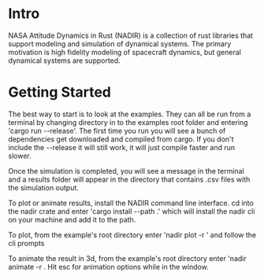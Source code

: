 # Intro
NASA Attitude Dynamics in Rust (NADIR) is a collection of rust libraries that support modeling and simulation of dynamical systems. The primary motivation is high fidelity modeling of spacecraft dynamics, but general dynamical systems are supported.

# Getting Started
The best way to start is to look at the examples. They can all be run from a terminal by changing directory in to the examples root folder and entering 'cargo run --release'. The first time you run you will see a bunch of dependencies get downloaded and compiled from cargo. If you don't include the --release it will still work, it will just compile faster and run slower.

Once the simulation is completed, you will see a message in the terminal and a results folder will appear in the directory that contains .csv files with the simulation output. 

To plot or animate results, install the NADIR command line interface. cd into the nadir crate and enter 'cargo install --path .' which will install the nadir cli on your machine and add it to the path.

To plot, from the example's root directory enter 'nadir plot -r <sim name>' and follow the cli prompts

To animate the result in 3d, from the example's root directory enter 'nadir animate -r <sim name>. Hit esc for animation options while in the window.